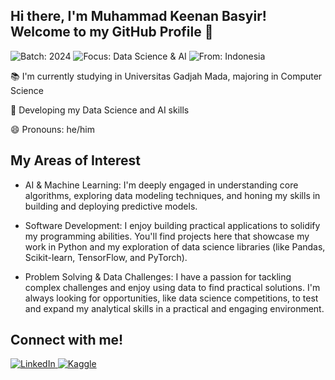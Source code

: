 ## Hi there, I'm Muhammad Keenan Basyir! Welcome to my GitHub Profile 👋

<p align="left">
  <img src="https://img.shields.io/badge/batch-2024-007EC6?style=plastic&labelColor=555555" alt="Batch: 2024" />
  <img src="https://img.shields.io/badge/interest-Data Science & AI-97C40F?style=plastic&labelColor=555555" alt="Focus: Data Science & AI" />
  <img src="https://img.shields.io/badge/from-Indonesia-65B8A6?style=plastic&labelColor=555555" alt="From: Indonesia" />
</p>

📚 I'm currently studying in Universitas Gadjah Mada, majoring in Computer Science

🌱 Developing my Data Science and AI skills

😄 Pronouns: he/him

## My Areas of Interest
- AI & Machine Learning: I'm deeply engaged in understanding core algorithms, exploring data modeling techniques, and honing my skills in building and deploying predictive models.

- Software Development: I enjoy building practical applications to solidify my programming abilities. You'll find projects here that showcase my work in Python and my exploration of data science libraries (like Pandas, Scikit-learn, TensorFlow, and PyTorch).

- Problem Solving & Data Challenges: I have a passion for tackling complex challenges and enjoy using data to find practical solutions. I'm always looking for opportunities, like data science competitions, to test and expand my analytical skills in a practical and engaging environment.

## Connect with me!

<p align="left">
  <a href="https://www.linkedin.com/in/muhammad-keenan-basyir-336153337" target="_blank">
    <img src="https://img.shields.io/badge/LinkedIn-0077B5?style=flat-square&logo=linkedin&logoColor=white" alt="LinkedIn" />
  </a>
  <a href="https://www.kaggle.com/keenanbasyir" target="_blank">
    <img src="https://img.shields.io/badge/Kaggle-20BEFF?style=flat-square&logo=kaggle&logoColor=white" alt="Kaggle" />
  </a>
</p>

